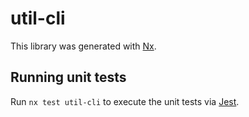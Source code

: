 # util-cli

This library was generated with [Nx](https://nx.dev).

## Running unit tests

Run `nx test util-cli` to execute the unit tests via [Jest](https://jestjs.io).
